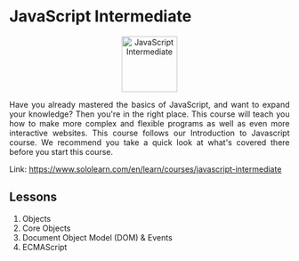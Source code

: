 # JavaScript Intermediate

<p align="center">
    <img src="https://lecontent.sololearn.com/material-images/4ec1e6374440483784fc37afa54f7b2a-JS2.png" alt="JavaScript Intermediate" width="100px" height="auto"></p>
<p align="justify">
    Have you already mastered the basics of JavaScript, and want to expand your knowledge? Then you're in the right place. This course will teach you how to make more complex and flexible programs as well as even more interactive websites. This course follows our Introduction to Javascript course. We recommend you take a quick look at what's covered there before you start this course.
</p>

Link: https://www.sololearn.com/en/learn/courses/javascript-intermediate

## Lessons

1. Objects
2. Core Objects
3. Document Object Model (DOM) & Events
4. ECMAScript

